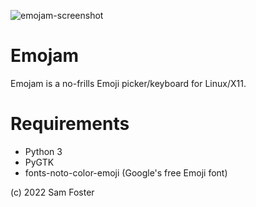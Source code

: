 ![emojam-screenshot](https://user-images.githubusercontent.com/261501/167248068-0d346c64-5123-4bcd-b62f-a4cfb62e19d7.png)

# Emojam
Emojam is a no-frills Emoji picker/keyboard for Linux/X11.

# Requirements
* Python 3
* PyGTK
* fonts-noto-color-emoji (Google's free Emoji font)

(c) 2022 Sam Foster

